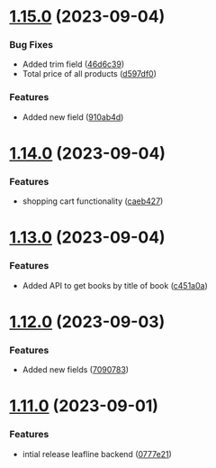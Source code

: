 # [1.15.0](https://github.com/hossainchisty/LeafLine-Server/compare/v1.14.0...v1.15.0) (2023-09-04)


### Bug Fixes

* Added trim field ([46d6c39](https://github.com/hossainchisty/LeafLine-Server/commit/46d6c39cd0ec1fea72ddfb999636b740c23e517c))
* Total price of all products ([d597df0](https://github.com/hossainchisty/LeafLine-Server/commit/d597df082f97540b6dff0822a6b0f07abc220493))


### Features

* Added new field ([910ab4d](https://github.com/hossainchisty/LeafLine-Server/commit/910ab4d60946d7ad9171f8b2e58785b41b6e0e89))



# [1.14.0](https://github.com/hossainchisty/LeafLine-Server/compare/v1.13.0...v1.14.0) (2023-09-04)


### Features

* shopping cart functionality ([caeb427](https://github.com/hossainchisty/LeafLine-Server/commit/caeb427fe8cb88e3e164c4132e3f9c069d1d5434))



# [1.13.0](https://github.com/hossainchisty/LeafLine-Server/compare/v1.12.0...v1.13.0) (2023-09-04)


### Features

* Added API to get books by title of book ([c451a0a](https://github.com/hossainchisty/LeafLine-Server/commit/c451a0a08e06992f913cfa1dfe73265b79863e1d))



# [1.12.0](https://github.com/hossainchisty/LeafLine-Server/compare/v1.11.0...v1.12.0) (2023-09-03)


### Features

* Added new fields ([7090783](https://github.com/hossainchisty/LeafLine-Server/commit/7090783e5837bc5b8ca42982911b094dff0a1777))



# [1.11.0](https://github.com/hossainchisty/LeafLine-Server/compare/0777e21a93d86a01efa25f5bf1faebc3419455e4...v1.11.0) (2023-09-01)


### Features

* intial release leafline backend ([0777e21](https://github.com/hossainchisty/LeafLine-Server/commit/0777e21a93d86a01efa25f5bf1faebc3419455e4))



